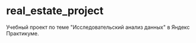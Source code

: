 # real_estate_project
Учебный проект по теме "Исследовательский анализ данных" в Яндекс Практикуме.
